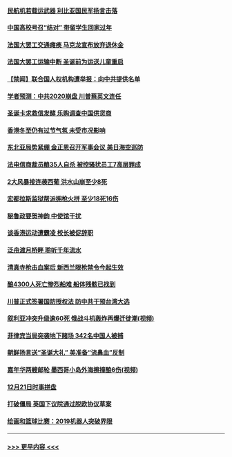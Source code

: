 #### [民航机若载运武器 利比亚国民军扬言击落](../pages/prog202/a102735526.md?t=12231422) 
#### [中国高校号召“结对” 带留学生回家过年](../pages/prog202/a102735500.md?t=12231422) 
#### [法国大罢工交通瘫痪 马克龙宣布放弃退休金](../pages/prog202/a102735448.md?t=12231422) 
#### [法国大罢工运输中断 圣诞前为运送儿童重启](../pages/prog202/a102735196.md?t=12231422) 
#### [【禁闻】联合国人权机构遭举报：向中共提供名单](../pages/prog202/a102735392.md?t=12231422) 
#### [学者预测：中共2020崩盘 川普蔡英文连任](../pages/prog202/a102735354.md?t=12231422) 
#### [圣诞卡求救信发酵 乐购调查中国供货商](../pages/prog202/a102735337.md?t=12231422) 
#### [香港冬至仍有过节气氛 未受市况影响](../pages/prog202/a102735258.md?t=12231422) 
#### [东北亚局势紧绷 金正恩召开军事会议 美日海空巡防](../pages/prog202/a102735150.md?t=12231422) 
#### [法电信商裁员酿35人自杀 被控骚扰员工7高层罪成](../pages/prog202/a102735125.md?t=12231422) 
#### [2大风暴接连袭西葡 洪水山崩至少8死](../pages/prog202/a102735066.md?t=12231422) 
#### [宏都拉斯监狱帮派拥枪火拼 至少18死16伤](../pages/prog202/a102735026.md?t=12231422) 
#### [秘鲁政要贺神韵 中使馆干扰](../pages/prog202/a102734954.md?t=12231422) 
#### [谈香港运动遭霸凌 校长被促辞职](../pages/prog202/a102734865.md?t=12231422) 
#### [泛舟渡月桥畔 聆听千年流水](../pages/prog202/a102734863.md?t=12231422) 
#### [清真寺枪击血案后 新西兰限枪禁令今起生效](../pages/prog202/a102734655.md?t=12231422) 
#### [酿4300人死亡惨烈船难 船体残骸已找到](../pages/prog202/a102734585.md?t=12231422) 
#### [川普正式签署国防授权法 防中共干预台湾大选](../pages/prog202/a102734587.md?t=12231422) 
#### [叙利亚冲突升级逾60死 俄战斗机轰炸再爆迁徙潮(视频)](../pages/prog202/a102734403.md?t=12231422) 
#### [菲律宾当局突袭地下赌场 342名中国人被捕](../pages/prog202/a102734392.md?t=12231422) 
#### [朝鲜扬言送“圣诞大礼” 美准备“流鼻血”反制](../pages/prog202/a102734387.md?t=12231422) 
#### [嘉年华两艘邮轮 墨西哥小岛外海擦撞酿6伤(视频)](../pages/prog202/a102734357.md?t=12231422) 
#### [12月21日时事拼盘](../pages/prog202/a102734213.md?t=12231422) 
#### [打破僵局 英国下议院通过脱欧协议草案](../pages/prog202/a102734197.md?t=12231422) 
#### [绘画和篮球比赛：2019机器人突破界限](../pages/prog202/a102734175.md?t=12231422) 

----
#### [ >>> 更早内容 <<< ](../indexes/prog202-earlier.md)
